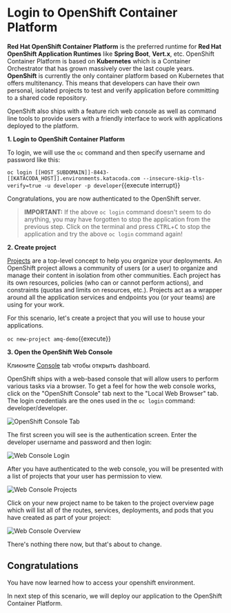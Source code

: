 # Login to OpenShift Container Platform

**Red Hat OpenShift Container Platform** is the preferred runtime for **Red Hat OpenShift Application Runtimes** like **Spring Boot**, **Vert.x**, etc. OpenShift Container Platform is based on **Kubernetes** which is a Container Orchestrator that has grown massively over the last couple years. **OpenShift** is currently the only container platform based on Kubernetes that offers multitenancy. This means that developers can have their own personal, isolated projects to test and verify application before committing to a shared code repository.

OpenShift also ships with a feature rich web console as well as command line tools to provide users with a friendly interface to work with applications deployed to the platform. 

**1. Login to OpenShift Container Platform**

To login, we will use the `oc` command and then specify username and password like this:

``oc login [[HOST_SUBDOMAIN]]-8443-[[KATACODA_HOST]].environments.katacoda.com --insecure-skip-tls-verify=true -u developer -p developer``{{execute interrupt}}

Congratulations, you are now authenticated to the OpenShift server.

>**IMPORTANT:** If the above `oc login` command doesn't seem to do anything, you may have forgotten to stop the application from the previous
step. Click on the terminal and press <kbd>CTRL</kbd>+<kbd>C</kbd> to stop the application and try the above `oc login` command again!

**2. Create project**

[Projects](https://docs.openshift.com/container-platform/3.6/architecture/core_concepts/projects_and_users.html#projects) are a top-level concept to help you organize your deployments. An OpenShift project allows a community of users (or a user) to organize and manage their content in isolation from other communities. Each project has its own resources, policies (who can or cannot perform actions), and constraints (quotas and limits on resources, etc.). Projects act as a wrapper around all the application services and endpoints you (or your teams) are using for your work.

For this scenario, let's create a project that you will use to house your applications.

``oc new-project amq-demo``{{execute}}

**3. Open the OpenShift Web Console**


Кликните [Console](https://console-openshift-console-[[HOST_SUBDOMAIN]]-8443-[[KATACODA_HOST]].environments.katacoda.com) tab чтобы открыть dashboard.

OpenShift ships with a web-based console that will allow users to
perform various tasks via a browser. To get a feel for how the web console
works, click on the "OpenShift Console" tab next to the "Local Web Browser" tab. The login credentials are the ones used in the `oc login` command: developer/developer.

![OpenShift Console Tab](/openshift/assets/middleware/rhoar-getting-started-spring/openshift-console-tab.png)

The first screen you will see is the authentication screen. Enter the developer username and password and 
then login:

![Web Console Login](/openshift/assets/middleware/rhoar-getting-started-spring/login.png)

After you have authenticated to the web console, you will be presented with a list of projects that your user has permission to view.

![Web Console Projects](/openshift/assets/middleware/rhoar-getting-started-spring/projects.png)

Click on your new project name to be taken to the project overview page which will list all of the routes, services, deployments, and pods that you have created as part of your project:

![Web Console Overview](/openshift/assets/middleware/rhoar-getting-started-spring/overview.png)

There's nothing there now, but that's about to change.

## Congratulations

You have now learned how to access your openshift environment. 

In next step of this scenario, we will deploy our application to the OpenShift Container Platform.